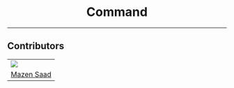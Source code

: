 <h1 align="center" id="title">Command</h1>

---

## Contributors

<table>
    <tr>
        <td>
            <img src="https://avatars.githubusercontent.com/u/189748078?v=4"></img>
        </td>
    </tr>
    <tr>
        <td>
            <a href="https://github.com/ma9en">Mazen Saad</a>
        </td>
    </tr>
</table>
